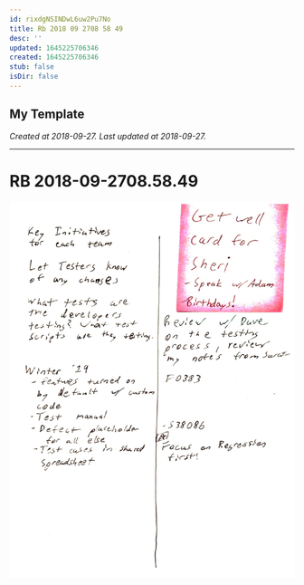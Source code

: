 ```yaml
---
id: rixdgNSINDwL6uw2Pu7No
title: Rb 2018 09 2708 58 49
desc: ''
updated: 1645225706346
created: 1645225706346
stub: false
isDir: false
---
```

My Template
---

_Created at 2018-09-27._
_Last updated at 2018-09-27._




---

# RB 2018-09-2708.58.49


![RB 2018-09-2708.jpg](assets/RB-2018-09-2708.jpg)

